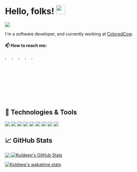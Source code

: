 # Hello, folks! <img src="https://raw.githubusercontent.com/MartinHeinz/MartinHeinz/master/wave.gif" width="30px">


![](https://visitor-badge.glitch.me/badge?page_id=kuldeep3.kuldeep3)

I'm a software developer, and currently working at <a href="https://coloredcow.com?utm_source=github&utm_medium=kuldeep3">ColoredCow</a>.



  #### 📫 How to reach me:   
  [<img src="https://upload.wikimedia.org/wikipedia/commons/8/83/Steam_icon_logo.svg" width="3.5%"/>](https://steamcommunity.com/profiles/76561198798149288/)
  [<img src="https://img.icons8.com/color/48/000000/twitter.png" width="3.5%"/>](https://twitter.com/arcenmities)
  [<img src="https://img.icons8.com/color/48/000000/linkedin.png" width="3.5%"/>](https://www.linkedin.com/in/kuldeep-upreti-3629ab145/)
  [<img src="https://img.icons8.com/fluent/48/000000/instagram-new.png" width="3.5%"/>](https://www.instagram.com/arcenmities)
  <a href="mailto:kuldeep.upreti@coloredcow.com"> <img src="https://img.icons8.com/fluent/48/000000/gmail.png" width="3.5%"/> </a>


## 🔧 Technologies & Tools
![](https://img.shields.io/badge/OS-Windows-informational?style=flat&logo=windows&logoColor=white&color=2bbc8a)
![](https://img.shields.io/badge/Editor-VScode-informational?style=flat&logo=visual-studio-code&logoColor=white&color=2bbc8a)
![](https://img.shields.io/badge/Code-Laravel-informational?style=flat&logo=laravel&logoColor=white&color=2bbc8a)
![](https://img.shields.io/badge/Code-PHP-informational?style=flat&logo=php&logoColor=white&color=2bbc8a)
![](https://img.shields.io/badge/Code-Wordpress-informational?style=flat&logo=wordPress&logoColor=white&color=2bbc8a)
![](https://img.shields.io/badge/Code-ReactNative-informational?style=flat&logo=react&logoColor=white&color=2bbc8a)
![](https://img.shields.io/badge/Shell-Powershell-informational?style=flat&logo=powershell&logoColor=white&color=2bbc8a)
![](https://img.shields.io/badge/Tools-MySQL-informational?style=flat&logo=mysql&logoColor=white&color=2bbc8a)
![](https://img.shields.io/badge/Tools-MsSQL-informational?style=flat&logo=microsoft-sql-server&logoColor=white&color=2bbc8a)



<!-- **kuldeep3/kuldeep3** is a ✨ _special_ ✨ repository because its `README.md` (this file) appears on your GitHub profile. -->

<!--Here are some ideas to get you started:

- 🔭 I’m currently working on Wordpress & React Native
- 🌱 I’m currently learning Laravel
- 💬 Ask me about anything, I am happy to help -->











## &#x1f4c8; GitHub Stats

<a href="https://github.com/kuldeep3/kuldeep3">
  <img align="center" src="https://github-readme-stats.vercel.app/api/top-langs/?username=kuldeep3&hide=java,CSS,html&theme=vue&langs_count=8&layout=compact" />
</a>
<a href="https://github.com/kuldeep3/kuldeep3">
  <img align="center" src="https://github-readme-stats.vercel.app/api?username=kuldeep3&show_icons=true&hide=stars&line_height=27&count_private=true&theme=vue" alt="Kuldeep's GitHub Stats" />
</a>


[![Kuldeep's wakatime stats](https://github-readme-stats.vercel.app/api/wakatime?username=arcenmities)](https://wakatime.com/@arcenmities)


<!-- links to social media icons -->

<!-- icons with padding -->

[1.1]: http://i.imgur.com/tXSoThF.png (twitter icon with padding)
[2.1]: http://i.imgur.com/0o48UoR.png (github icon with padding)

<!-- icons without padding -->

[1.2]: http://i.imgur.com/wWzX9uB.png (twitter icon without padding)
[2.2]: http://i.imgur.com/9I6NRUm.png (github icon without padding)
[3.2]: https://raw.githubusercontent.com/MartinHeinz/MartinHeinz/master/linkedin-3-16.png (LinkedIn icon without padding)


<!-- links to your social media accounts -->

[1]: https://twitter.com/arcenmities
[2]: https://github.com/kuldeep3
[3]: https://www.linkedin.com/in/kuldeep-upreti-3629ab145/





<!-- Resources -->
<!-- Icons: https://simpleicons.org/ -->
<!-- GitHub Stats: https://github.com/anuraghazra/github-readme-stats -->
<!-- Emojis: https://emojipedia.org/emoji/ -->
<!-- HTML Emojis: https://www.fileformat.info/index.htm -->
<!-- Shields: https://shields.io/ -->
<!-- Awesome GitHub Profile README: https://github.com/abhisheknaiidu/awesome-github-profile-readme -->
